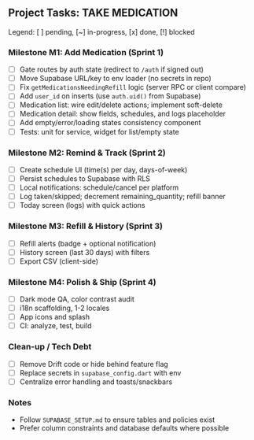 ## Project Tasks: TAKE MEDICATION

Legend: [ ] pending, [~] in-progress, [x] done, [!] blocked

### Milestone M1: Add Medication (Sprint 1)
- [ ] Gate routes by auth state (redirect to `/auth` if signed out)
- [ ] Move Supabase URL/key to env loader (no secrets in repo)
- [ ] Fix `getMedicationsNeedingRefill` logic (server RPC or client compare)
- [ ] Add `user_id` on inserts (use `auth.uid()` from Supabase)
- [ ] Medication list: wire edit/delete actions; implement soft-delete
- [ ] Medication detail: show fields, schedules, and logs placeholder
- [ ] Add empty/error/loading states consistency component
- [ ] Tests: unit for service, widget for list/empty state

### Milestone M2: Remind & Track (Sprint 2)
- [ ] Create schedule UI (time(s) per day, days-of-week)
- [ ] Persist schedules to Supabase with RLS
- [ ] Local notifications: schedule/cancel per platform
- [ ] Log taken/skipped; decrement remaining_quantity; refill banner
- [ ] Today screen (logs) with quick actions

### Milestone M3: Refill & History (Sprint 3)
- [ ] Refill alerts (badge + optional notification)
- [ ] History screen (last 30 days) with filters
- [ ] Export CSV (client-side)

### Milestone M4: Polish & Ship (Sprint 4)
- [ ] Dark mode QA, color contrast audit
- [ ] i18n scaffolding, 1-2 locales
- [ ] App icons and splash
- [ ] CI: analyze, test, build

### Clean-up / Tech Debt
- [ ] Remove Drift code or hide behind feature flag
- [ ] Replace secrets in `supabase_config.dart` with env
- [ ] Centralize error handling and toasts/snackbars

### Notes
- Follow `SUPABASE_SETUP.md` to ensure tables and policies exist
- Prefer column constraints and database defaults where possible


